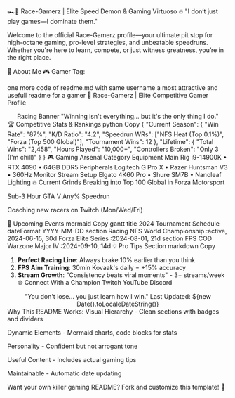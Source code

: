 🏎️💨 Race-Gamerz | Elite Speed Demon & Gaming Virtuoso
🔥 "I don’t just play games—I dominate them."

Welcome to the official Race-Gamerz profile—your ultimate pit stop for high-octane gaming, pro-level strategies, and unbeatable speedruns. Whether you're here to learn, compete, or just witness greatness, you’re in the right place.

🚀 About Me
🎮 Gamer Tag:

one more code of readme.md with same username a most attractive and usefull readme for a gamer
🚀 Race-Gamerz | Elite Competitive Gamer Profile
<div align="center">
Racing Banner
"Winning isn't everything... but it's the only thing I do."

</div>
🏆 Competitive Stats & Rankings
python
Copy
{
  "Current Season": {
    "Win Rate": "87%",
    "K/D Ratio": "4.2",
    "Speedrun WRs": ["NFS Heat (Top 0.1%)", "Forza (Top 500 Global)"],
    "Tournament Wins": 12
  },
  "Lifetime": {
    "Total Wins": "2,458",
    "Hours Played": "10,000+",
    "Controllers Broken": "Only 3 (I'm chill)"
  }
}
🎮 Gaming Arsenal
Category	Equipment
Main Rig	i9-14900K • RTX 4090 • 64GB DDR5
Peripherals	Logitech G Pro X • Razer Huntsman V3 • 360Hz Monitor
Stream Setup	Elgato 4K60 Pro • Shure SM7B • Nanoleaf Lighting
🔥 Current Grinds
Breaking into Top 100 Global in Forza Motorsport

Sub-3 Hour GTA V Any% Speedrun

Coaching new racers on Twitch (Mon/Wed/Fri)

📅 Upcoming Events
mermaid
Copy
gantt
    title 2024 Tournament Schedule
    dateFormat  YYYY-MM-DD
    section Racing
    NFS World Championship   :active, 2024-06-15, 30d
    Forza Elite Series       :2024-08-01, 21d
    section FPS
    COD Warzone Major IV     :2024-09-10, 14d
💡 Pro Tips Section
markdown
Copy
1. **Perfect Racing Line**: Always brake 10% earlier than you think
2. **FPS Aim Training**: 30min Kovaak's daily = +15% accuracy
3. **Stream Growth**: "Consistency beats viral moments" - 3+ streams/week
🌐 Connect With a Champion
Twitch
YouTube
Discord

<div align="center">
"You don't lose... you just learn how I win."
Last Updated: ${new Date().toLocaleDateString()}

</div>
Why This README Works:
Visual Hierarchy - Clean sections with badges and dividers

Dynamic Elements - Mermaid charts, code blocks for stats

Personality - Confident but not arrogant tone

Useful Content - Includes actual gaming tips

Maintainable - Automatic date updating

Want your own killer gaming README? Fork and customize this template! 🚀
